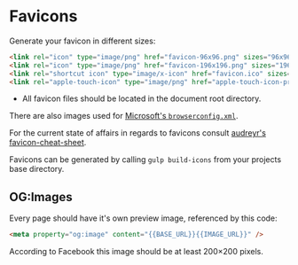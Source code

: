Favicons
========

Generate your favicon in different sizes:

```html
<link rel="icon" type="image/png" href="favicon-96x96.png" sizes="96x96" />
<link rel="icon" type="image/png" href="favicon-196x196.png" sizes="196x196" />
<link rel="shortcut icon" type="image/x-icon" href="favicon.ico" sizes="32x32" />
<link rel="apple-touch-icon" type="image/png" href="apple-touch-icon-precomposed.png" sizes="152x152" />
```

* All favicon files should be located in the document root directory.

There are also images used for [Microsoft's `browserconfig.xml`](https://msdn.microsoft.com/en-us/library/ie/dn320426(v=vs.85).aspx).

For the current state of affairs in regards to favicons consult [audreyr's favicon-cheat-sheet](https://github.com/audreyr/favicon-cheat-sheet).

Favicons can be generated by calling `gulp build-icons` from your projects base directory.

OG:Images
---------

Every page should have it's own preview image, referenced by this code:

```html
<meta property="og:image" content="{{BASE_URL}}{{IMAGE_URL}}" />
```

According to Facebook this image should be at least 200×200 pixels.
